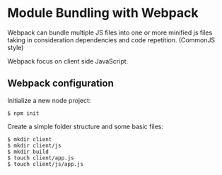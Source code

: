 # Module Bundling with Webpack

Webpack can bundle multiple JS files into one or more minified js files taking in consideration dependencies and code repetition. (CommonJS style)

Webpack focus on client side JavaScript.

## Webpack configuration

Initialize a new node project:

```
$ npm init
```

Create a simple folder structure and some basic files:

```
$ mkdir client
$ mkdir client/js
$ mkdir build
$ touch client/app.js
$ touch client/js/app.js
```

